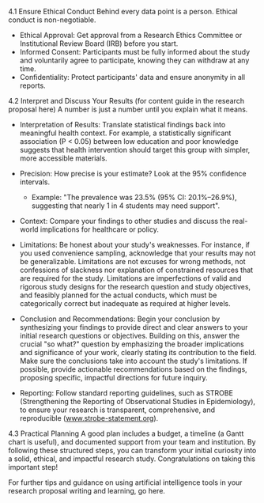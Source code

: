 4.1 Ensure Ethical Conduct 
Behind every data point is a person. Ethical conduct is non-negotiable.

  * Ethical Approval: Get approval from a Research Ethics Committee or Institutional Review Board (IRB) before you start.
  * Informed Consent: Participants must be fully informed about the study and voluntarily agree to participate, knowing they can withdraw at any time.
  * Confidentiality: Protect participants' data and ensure anonymity in all reports.


4.2 Interpret and Discuss Your Results (for content guide in the research proposal here)
A number is just a number until you explain what it means.
  * Interpretation of Results: Translate statistical findings back into meaningful health context. For example, a statistically significant association (P < 0.05) between low education and poor knowledge suggests that health intervention should target this group with simpler, more accessible materials.
  * Precision: How precise is your estimate? Look at the 95% confidence intervals.
    * Example: "The prevalence was 23.5% (95% CI: 20.1%–26.9%), suggesting that nearly 1 in 4 students may need support".
    
  * Context: Compare your findings to other studies and discuss the real-world implications for healthcare or policy.
  * Limitations: Be honest about your study's weaknesses. For instance, if you used convenience sampling, acknowledge that your results may not be generalizable. Limitations are not excuses for wrong methods, not confessions of slackness nor explanation of constrained resources that are required for the study. Limitations are imperfections of valid and rigorous study designs for the research question and study objectives, and feasibly planned for the actual conducts, which must be categorically correct but inadequate as required at higher levels.
  * Conclusion and Recommendations: Begin your conclusion by synthesizing your findings to provide direct and clear answers to your initial research questions or objectives. Building on this, answer the crucial "so what?" question by emphasizing the broader implications and significance of your work, clearly stating its contribution to the field. Make sure the conclusions take into account the study's limitations. If possible, provide actionable recommendations based on the findings, proposing specific, impactful directions for future inquiry.
  * Reporting: Follow standard reporting guidelines, such as STROBE (Strengthening the Reporting of Observational Studies in Epidemiology), to ensure your research is transparent, comprehensive, and reproducible (www.strobe-statement.org).

4.3 Practical Planning
A good plan includes a budget, a timeline (a Gantt chart is useful), and documented support from your team and institution. By following these structured steps, you can transform your initial curiosity into a solid, ethical, and impactful research study. Congratulations on taking this important step!

For further tips and guidance on using artificial intelligence tools in your research proposal writing and learning, go here.
